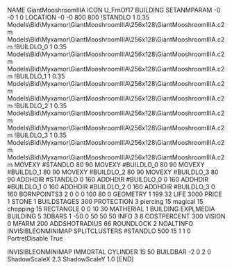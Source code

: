 NAME GiantMooshroomIIIA
ICON U_FrnOf17
BUILDING
SETANMPARAM -0 -0 1 0
LOCATION -0 -0 800 800
!STANDLO      1 0.35 Models\Bld\Myxamor\GiantMooshroomIIIA\256x128\GiantMooshroomIIIA.c2m Models\Bld\Myxamor\GiantMooshroomIIIA\256x128\GiantMooshroomIIIA.c2m
!BUILDLO_0    1 0.35 Models\Bld\Myxamor\GiantMooshroomIIIA\256x128\GiantMooshroomIIIA.c2m Models\Bld\Myxamor\GiantMooshroomIIIA\256x128\GiantMooshroomIIIA.c2m
!BUILDLO_1    1 0.35 Models\Bld\Myxamor\GiantMooshroomIIIA\256x128\GiantMooshroomIIIA.c2m Models\Bld\Myxamor\GiantMooshroomIIIA\256x128\GiantMooshroomIIIA.c2m
!BUILDLO_2    1 0.35 Models\Bld\Myxamor\GiantMooshroomIIIA\256x128\GiantMooshroomIIIA.c2m Models\Bld\Myxamor\GiantMooshroomIIIA\256x128\GiantMooshroomIIIA.c2m
!BUILDLO_3    1 0.35 Models\Bld\Myxamor\GiantMooshroomIIIA\256x128\GiantMooshroomIIIA.c2m Models\Bld\Myxamor\GiantMooshroomIIIA\256x128\GiantMooshroomIIIA.c2m
MOVEXY #STANDLO   80 90
MOVEXY #BUILDLO_0 80 90
MOVEXY #BUILDLO_1 80 90
MOVEXY #BUILDLO_2 80 90
MOVEXY #BUILDLO_3 80 90
ADDHDIR #STANDLO 0 160
ADDHDIR #BUILDLO_0 0 160
ADDHDIR #BUILDLO_1 0 160
ADDHDIR #BUILDLO_2 0 160
ADDHDIR #BUILDLO_3 0 160
BORNPOINTS3 2 0 0 0 100 80 0
GEOMETRY 1 199 32
LIFE     3000
PRICE 1 STONE 1
BUILDSTAGES 300
PROTECTION 3 piercing 15 magical 15 chopping 15
RECTANGLE 0 0 10 30
MATHERIAL 1 BUILDING
EXPLMEDIA BUILDING 5
3DBARS 1 -50 0 50 50 50
INFO 3 8
COSTPERCENT 300
VISION 0
MFARM 200
ADDSHOTRADIUS 66
ROUNDLOCK 2
NOALTINFO
INVISIBLEONMINIMAP
SPLITCLUSTERS #STANDLO 500 15 1 1 0
PortretDisable True

INVISIBLEONMINIMAP
IMMORTAL
CYLINDER 15 50
BUILDBAR -2 0 2 0
ShadowScaleX 2.3
ShadowScaleY 1.0
[END]
